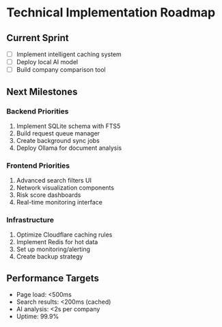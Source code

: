# Technical Implementation Roadmap

## Current Sprint
- [ ] Implement intelligent caching system
- [ ] Deploy local AI model
- [ ] Build company comparison tool

## Next Milestones

### Backend Priorities
1. Implement SQLite schema with FTS5
2. Build request queue manager
3. Create background sync jobs
4. Deploy Ollama for document analysis

### Frontend Priorities
1. Advanced search filters UI
2. Network visualization components
3. Risk score dashboards
4. Real-time monitoring interface

### Infrastructure
1. Optimize Cloudflare caching rules
2. Implement Redis for hot data
3. Set up monitoring/alerting
4. Create backup strategy

## Performance Targets
- Page load: <500ms
- Search results: <200ms (cached)
- AI analysis: <2s per company
- Uptime: 99.9%
